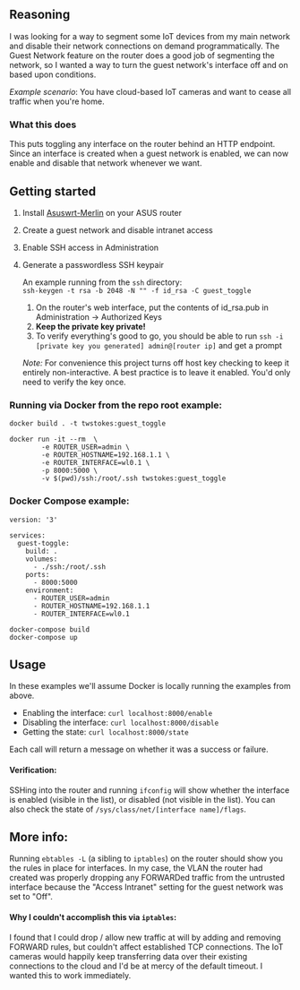 ## Reasoning
I was looking for a way to segment some IoT devices from my main network and disable their network connections on demand programmatically. The Guest Network feature on the router does a good job of segmenting the network, so I wanted a way to turn the guest network's interface off and on based upon conditions.

_Example scenario_: You have cloud-based IoT cameras and want to cease all traffic when you're home.

### What this does

This puts toggling any interface on the router behind an HTTP endpoint. Since an interface is created when a guest network is enabled, we can now enable and disable that network whenever we want.

## Getting started

1. Install [Asuswrt-Merlin](https://asuswrt.lostrealm.ca/) on your ASUS router
2. Create a guest network and disable intranet access
3. Enable SSH access in Administration
4. Generate a passwordless SSH keypair  
	
   An example running from the `ssh` directory:  
   `ssh-keygen -t rsa -b 2048 -N "" -f id_rsa -C guest_toggle`

   1. On the router's web interface, put the contents of id_rsa.pub in Administration -> Authorized Keys
   2. 	**Keep the private key private!**
   3. To verify everything's good to go, you should be able to run `ssh -i [private key you generated] admin@[router ip]` and get a prompt

   _Note:_ For convenience this project turns off host key checking to keep it entirely non-interactive. A best practice is to leave it enabled. You'd only need to verify the key once.


### Running via Docker from the repo root example:

```
docker build . -t twstokes:guest_toggle

docker run -it --rm  \
		-e ROUTER_USER=admin \
		-e ROUTER_HOSTNAME=192.168.1.1 \
		-e ROUTER_INTERFACE=wl0.1 \
		-p 8000:5000 \
		-v $(pwd)/ssh:/root/.ssh twstokes:guest_toggle
```

### Docker Compose example:

```
version: '3'

services:
  guest-toggle:
    build: .
    volumes:
      - ./ssh:/root/.ssh
    ports:
      - 8000:5000
    environment:
      - ROUTER_USER=admin
      - ROUTER_HOSTNAME=192.168.1.1
      - ROUTER_INTERFACE=wl0.1
```

`docker-compose build`  
`docker-compose up`

## Usage

In these examples we'll assume Docker is locally running the examples from above.

- Enabling the interface: `curl localhost:8000/enable`  
- Disabling the interface: `curl localhost:8000/disable`  
- Getting the state: `curl localhost:8000/state`

Each call will return a message on whether it was a success or failure.
  
#### Verification:

SSHing into the router and running `ifconfig` will show whether the interface is enabled (visible in the list), or disabled (not visible in the list). You can also check the state of `/sys/class/net/[interface name]/flags`.

## More info:

Running `ebtables -L` (a sibling to `iptables`) on the router should show you the rules in place for interfaces. In my case, the VLAN the router had created was properly dropping any FORWARDed traffic from the untrusted interface because the "Access Intranet" setting for the guest network was set to "Off".

#### Why I couldn't accomplish this via `iptables`:  

I found that I could drop / allow new traffic at will by adding and removing FORWARD rules, but couldn't affect established TCP connections. The IoT cameras would happily keep transferring data over their existing connections to the cloud and I'd be at mercy of the default timeout. I wanted this to work immediately.
